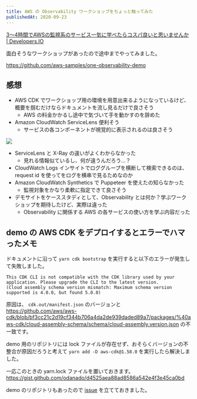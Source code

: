 ```yaml
---
title: AWS の Observability ワークショップをちょっと触ってみた
publishedAt: 2020-09-23
---
```


[3〜4時間でAWSの監視系のサービス一気に学べたらコスパ良いと思いませんか | Developers.IO](https://dev.classmethod.jp/articles/introduction-of-one-observability-demo-workshop/)

面白そうなワークショップがあったので途中までやってみました。

https://github.com/aws-samples/one-observability-demo

## 感想
- AWS CDK でワークショップ用の環境を用意出来るようになっているけど、概要を掴むだけならドキュメントを流し見るだけで良さそう
  - AWS の料金かかるし途中で気づいて手を動かすのを辞めた
- Amazon CloudWatch ServiceLens 便利そう
  - サービスの各コンポーネントが視覚的に表示されるのは良さそう

![](https://observability.workshop.aws/images/servicelens/sl-map.png?classes=shadow)

- ServiceLens と X-Ray の違いがよくわからなかった
  - 見れる情報似ているし、何が違うんだろう...？
- CloudWatch Logs インサイトでロググループを横断して検索できるのは、request id を使ってをログを横串で見るためなのか
- Amazon CloudWatch Synthetics で Puppeteer を使えたの知らなかった
  - 監視対象をかなり柔軟に指定できて良さそう
- デモサイトをケーススタディとして、Observability とは何か？学ぶワークショップを期待したけど、実際は違った
  - Observability に関係する AWS の各サービスの使い方を学ぶ内容だった


## demo の AWS CDK をデプロイするとエラーでハマったメモ

ドキュメントに沿って `yarn cdk bootstrap` を実行すると以下のエラーが発生して失敗しました。

```
This CDK CLI is not compatible with the CDK library used by your application. Please upgrade the CLI to the latest version.
(Cloud assembly schema version mismatch: Maximum schema version supported is 4.0.0, but found 5.0.0)
```
原因は、 `cdk.out/manifest.json` のバージョンと https://github.com/aws/aws-cdk/blob/bf3cc21c2d19cf344b706a4da2de939daded89a7/packages/%40aws-cdk/cloud-assembly-schema/schema/cloud-assembly.version.json の不一致です。

demo 用のリポジトリには lock ファイルが存在せず、おそらくバージョンの不整合が原因だろうと考えて `yarn add -D aws-cdk@1.58.0` を実行したら解決しました。

一応このときの yarn.lock ファイルを置いておきます。
https://gist.github.com/odanado/d4525aea88ad8586a542e4f3e45ca0bd

demo のリポジトリもあったので [issue](https://github.com/aws-samples/one-observability-demo/issues/28) を立てておきました。



